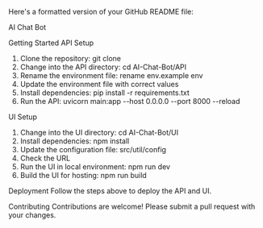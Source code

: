 Here's a formatted version of your GitHub README file:

AI Chat Bot

Getting Started
API Setup
1. Clone the repository: git clone <repository-url>
2. Change into the API directory: cd AI-Chat-Bot/API
3. Rename the environment file: rename env.example env
4. Update the environment file with correct values
5. Install dependencies: pip install -r requirements.txt
6. Run the API: uvicorn main:app --host 0.0.0.0 --port 8000 --reload

UI Setup
1. Change into the UI directory: cd AI-Chat-Bot/UI
2. Install dependencies: npm install
3. Update the configuration file: src/util/config
4. Check the URL
5. Run the UI in local environment: npm run dev
6. Build the UI for hosting: npm run build

Deployment
Follow the steps above to deploy the API and UI.

Contributing
Contributions are welcome! Please submit a pull request with your changes.
